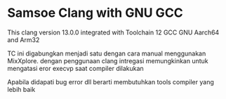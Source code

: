 # Samsoe Clang with GNU GCC

This clang version 13.0.0 integrated with Toolchain 12 GCC GNU Aarch64 and Arm32

TC ini digabungkan menjadi satu dengan cara manual menggunakan MixXplore.
dengan penggunaan clang intregasi memungkinkan untuk mengatasi eror execvp saat compiler dilakukan

Apabila didapati bug error dll berarti membutuhkan tools compiler yang lebih baik

